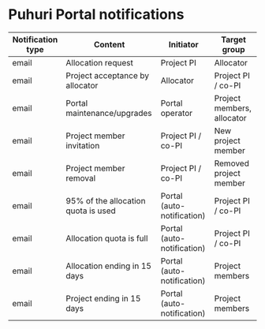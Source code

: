 # Puhuri Portal notifications
| Notification type | Content | Initiator | Target group |
--- | --- | --- | --- |
| email | Allocation request | Project PI | Allocator |
| email | Project acceptance by allocator | Allocator | Project PI / co-PI |
| email | Portal maintenance/upgrades | Portal operator | Project members, allocator |
| email | Project member invitation | Project PI / co-PI | New project member |
| email | Project member removal | Project PI / co-PI  | Removed project member |
| email | 95% of the allocation quota is used | Portal (auto-notification) | Project PI / co-PI |
| email | Allocation quota is full | Portal (auto-notification) | Project PI / co-PI |
| email | Allocation ending in 15 days | Portal (auto-notification) | Project members |
| email | Project ending in 15 days | Portal (auto-notification) | Project members |
